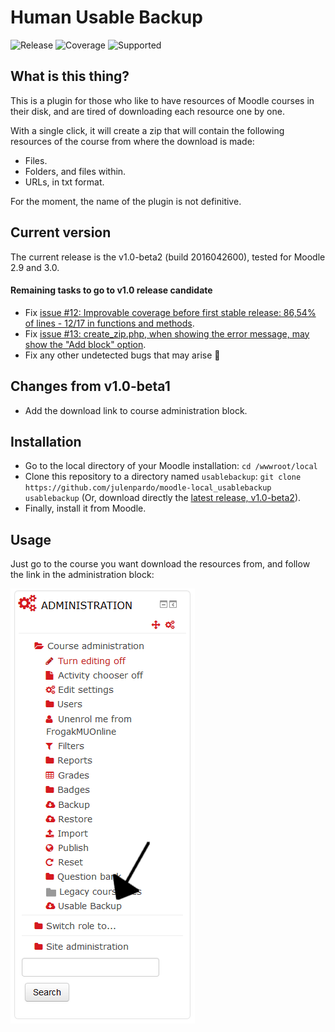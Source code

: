 Human Usable Backup
===================

![Release](https://img.shields.io/badge/release-v1.0--beta2-brightgreen.svg) ![Coverage](https://img.shields.io/badge/coverage-86.54%25-brightgreen.svg) ![Supported](https://img.shields.io/badge/supported-Moodle%202.9%2C%20Moodle%203.0-green.svg)

## What is this thing?
This is a plugin for those who like to have resources of Moodle courses in their disk, and are tired of downloading each resource one by one.

With a single click, it will create a zip that will contain the following resources of the course from where the download is made:

 - Files.
 - Folders, and files within.
 - URLs, in txt format.

For the moment, the name of the plugin is not definitive.

## Current version
The current release is the v1.0-beta2 (build 2016042600), tested for Moodle 2.9 and 3.0.

#### Remaining tasks to go to v1.0 release candidate
 - Fix [issue #12: Improvable coverage before first stable release: 86,54% of lines - 12/17 in functions and methods](https://github.com/julenpardo/moodle-local_usablebackup/issues/12).
 - Fix [issue #13: create_zip.php, when showing the error message, may show the "Add block" option](https://github.com/julenpardo/moodle-local_usablebackup/issues/13).
 - Fix any other undetected bugs that may arise :speak_no_evil:

## Changes from v1.0-beta1
 - Add the download link to course administration block.

## Installation
 - Go to the local directory of your Moodle installation:
 `cd /wwwroot/local`
 - Clone this repository to a directory named `usablebackup`:
 `git clone https://github.com/julenpardo/moodle-local_usablebackup usablebackup`
 (Or, download directly the [latest release, v1.0-beta2](https://github.com/julenpardo/moodle-local_usablebackup/archive/v1.0-beta2.zip)).
 - Finally, install it from Moodle.
 
## Usage
Just go to the course you want download the resources from, and follow the link in the administration block:

![Link](img/local_usablebackup.png)
